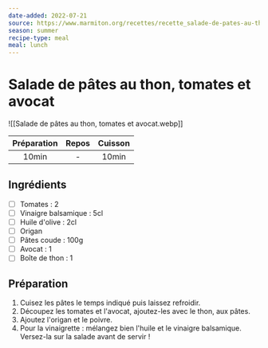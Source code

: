 ```yaml
---
date-added: 2022-07-21
source: https://www.marmiton.org/recettes/recette_salade-de-pates-au-thon-tomates-et-avocat_225273.aspx
season: summer
recipe-type: meal
meal: lunch
---
```


# Salade de pâtes au thon, tomates et avocat

![[Salade de pâtes au thon, tomates et avocat.webp]]

| Préparation | Repos | Cuisson |
|:-----------:|:-----:|:-------:|
|    10min    |   -   |  10min  |

## Ingrédients

- [ ] Tomates : 2
- [ ] Vinaigre balsamique : 5cl
- [ ] Huile d'olive : 2cl
- [ ] Origan
- [ ] Pâtes coude : 100g
- [ ] Avocat : 1
- [ ] Boîte de thon : 1

## Préparation

1. Cuisez les pâtes le temps indiqué puis laissez refroidir.
2. Découpez les tomates et l'avocat, ajoutez-les avec le thon, aux pâtes.
3. Ajoutez l'origan et le poivre.
4. Pour la vinaigrette : mélangez bien l'huile et le vinaigre balsamique. Versez-la sur la salade avant de servir !
